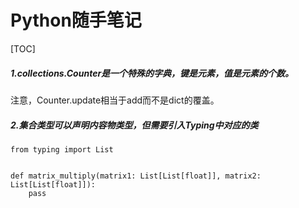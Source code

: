 # Python随手笔记

[TOC]

##### 1.collections.Counter是一个特殊的字典，键是元素，值是元素的个数。

注意，Counter.update相当于add而不是dict的覆盖。

##### 2.集合类型可以声明内容物类型，但需要引入Typing中对应的类

```
from typing import List


def matrix_multiply(matrix1: List[List[float]], matrix2: List[List[float]]):
    pass
```